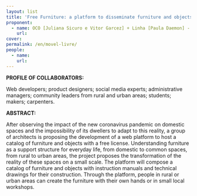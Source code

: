 ```yaml
---
layout: list
title: 'Free Furniture: a platform to disseminate furniture and objects for domestic and common spaces'
proponent:
  - name: OCO [Juliana Sicuro e Vitor Garcez] + Linha [Paula Daemon] - Rio de Janeiro 
    url: 
cover:
permalink: /en/movel-livre/
people:
  - name: 
    url: 
---
```


**PROFILE OF COLLABORATORS:**
  
Web developers; product designers; social media experts; administrative managers; community leaders from rural and urban areas; students; makers; carpenters.

**ABSTRACT:**
  
After observing the impact of the new coronavirus pandemic on domestic spaces and the impossibility of its dwellers to adapt to this reality, a group of architects is proposing the development of a web platform to host a catalog of furniture and objects with a free license. Understanding furniture as a support structure for everyday life, from domestic to common spaces, from rural to urban areas, the project proposes the transformation of the reality of these spaces on a small scale. The platform will compose a catalog of furniture and objects with instruction manuals and technical drawings for their construction. Through the platform, people in rural or urban areas can create the furniture with their own hands or in small local workshops.